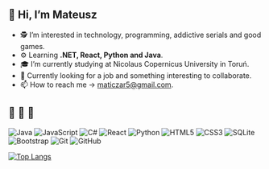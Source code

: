 ## 👋 Hi, I’m Mateusz
- 🕵️‍ I’m interested in technology, programming, addictive serials and good games.
- ⚙ Learning **.NET, React, Python and Java**.
- 🎓 I’m currently studying at Nicolaus Copernicus University in Toruń.
- 👀 Currently looking for a job and something interesting to collaborate.
- 📫 How to reach me -> maticzar5@gmail.com.



## 💞️ 💞️ 💞️

![Java](https://img.shields.io/badge/java%20-%23323330.svg?&style=for-the-badge&logo=java&logoColor=blue)
![JavaScript](https://img.shields.io/badge/javascript%20-%23323330.svg?&style=for-the-badge&logo=javascript&logoColor=%23F7DF1E)
![C#](https://img.shields.io/badge/c%23%20-%23239120.svg?&style=for-the-badge&logo=c-sharp&logoColor=white)
![React](https://img.shields.io/badge/react%20-%2320232a.svg?&style=for-the-badge&logo=react&logoColor=%2361DAFB)
![Python](https://img.shields.io/badge/python%20-%2314354C.svg?&style=for-the-badge&logo=python&logoColor=white)
![HTML5](https://img.shields.io/badge/html5%20-%23E34F26.svg?&style=for-the-badge&logo=html5&logoColor=white)
![CSS3](https://img.shields.io/badge/css3%20-%231572B6.svg?&style=for-the-badge&logo=css3&logoColor=white)
![SQLite](https://img.shields.io/badge/sqlite-%2307405e.svg?&style=for-the-badge&logo=sqlite&logoColor=white)
![Bootstrap](https://img.shields.io/badge/bootstrap%20-%23563D7C.svg?&style=for-the-badge&logo=bootstrap&logoColor=white)
![Git](https://img.shields.io/badge/git%20-%23F05033.svg?&style=for-the-badge&logo=git&logoColor=white)
![GitHub](https://img.shields.io/badge/github%20-%23121011.svg?&style=for-the-badge&logo=github&logoColor=white)

[![Top Langs](https://github-readme-stats.vercel.app/api/top-langs/?username=lvv121&layout=compact&langs_count=8)](https://github-readme-stats.vercel.app/api/top-langs/?username=lvv121&layout=compact&langs_count=8)
